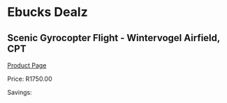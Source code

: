 
# Ebucks Dealz
## Scenic Gyrocopter Flight - Wintervogel Airfield, CPT
[Product Page](https://www.ebucks.com/web/shop/productSelected.do?prodId=1133380184&catId=908607666)

Price: R1750.00

Savings: 


	